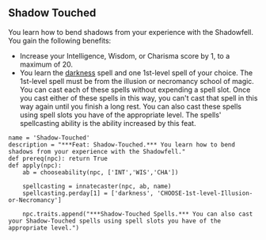## Shadow Touched
You learn how to bend shadows from your experience with the Shadowfell. You gain the following benefits:

* Increase your Intelligence, Wisdom, or Charisma score by 1, to a maximum of 20.
* You learn the [darkness](../Magic/Spells/darkness.md) spell and one 1st-level spell of your choice. The 1st-level spell must be from the illusion or necromancy school of magic. You can cast each of these spells without expending a spell slot. Once you cast either of these spells in this way, you can't cast that spell in this way again until you finish a long rest. You can also cast these spells using spell slots you have of the appropriate level. The spells' spellcasting ability is the ability increased by this feat.

```
name = 'Shadow-Touched'
description = "***Feat: Shadow-Touched.*** You learn how to bend shadows from your experience with the Shadowfell."
def prereq(npc): return True
def apply(npc):
    ab = chooseability(npc, ['INT','WIS','CHA'])

    spellcasting = innatecaster(npc, ab, name)
    spellcasting.perday[1] = ['darkness', 'CHOOSE-1st-level-Illusion-or-Necromancy']

    npc.traits.append("***Shadow-Touched Spells.*** You can also cast your Shadow-Touched spells using spell slots you have of the appropriate level.")
```
